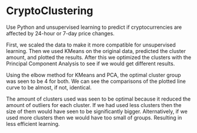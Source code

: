 # CryptoClustering
Use Python and unsupervised learning to predict if cryptocurrencies are affected by 24-hour or 7-day price changes.

First, we scaled the data to make it more compatible for unsupervised learning.
Then we used KMeans on the original data, predicted the cluster amount, and plotted the results.
After this we optimized the clusters with the Principal Component Analysis to see if we would get different results.

Using the elbow method for KMeans and PCA, the optimal cluster group was seen to be 4 for both.
We can see the comparisons of the plotted line curve to be almost, if not, identical.

The amount of clusters used was seen to be optimal because it reduced the amount of outliers for each cluster.
If we had used less clusters then the size of them would have seen to be significantly bigger.
Alternatively, if we used more clusters then we would have too small of groups. Resulting in less efficient learning.
